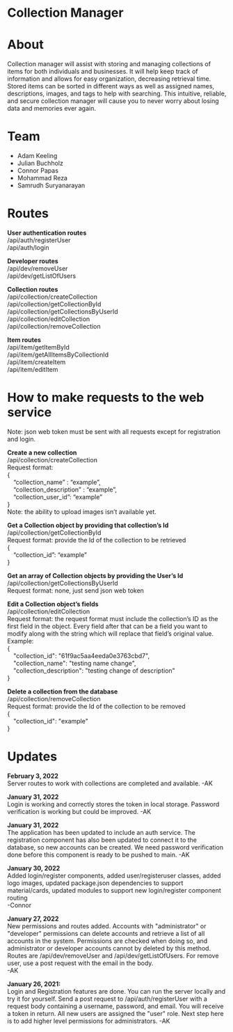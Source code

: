 # Collection Manager

# About
Collection manager will assist with storing and managing collections of items for both individuals and businesses. It will help keep track of information and allows for easy organization, decreasing retrieval time. Stored items can be sorted in different ways as well as assigned names, descriptions, images, and tags to help with searching.
This intuitive, reliable, and secure collection manager will cause you to never worry about losing data and memories ever again.


# Team
- Adam Keeling 
- Julian Buchholz 
- Connor Papas 
- Mohammad Reza 
- Samrudh Suryanarayan

# Routes    

**User authentication routes**  
/api/auth/registerUser  
/api/auth/login
  
**Developer routes**  
/api/dev/removeUser  
/api/dev/getListOfUsers
  
**Collection routes**  
/api/collection/createCollection  
/api/collection/getCollectionById  
/api/collection/getCollectionsByUserId  
/api/collection/editCollection  
/api/collection/removeCollection

**Item routes**  
/api/item/getItemById  
/api/item/getAllItemsByCollectionId  
/api/item/createItem  
/api/item/editItem  

# How to make requests to the web service
Note: json web token must be sent with all requests except for registration and login. 

**Create a new collection**  
/api/collection/createCollection  
Request format:   
{  
&emsp;“collection_name” : “example”,  
&emsp;“collection_description” : “example”,  
&emsp;“collection_user_id”: “example”  
}  
Note: the ability to upload images isn’t available yet.  

**Get a Collection object by providing that collection’s Id**  
/api/collection/getCollectionById  
Request format:  provide the Id of the collection to be retrieved  
{  
&emsp;“collection_id”: “example”  
}  

**Get an array of Collection objects by providing the User’s Id**  
/api/collection/getCollectionsByUserId  
Request format: none, just send json web token  

**Edit a Collection object’s fields**  
/api/collection/editCollection  
Request format: the request format must include the collection’s ID as the first field in the object. Every field after that can be a field you want to modify along with the string which will replace that field’s original value.  
Example:  
{  
&emsp;"collection_id": "61f9ac5aa4eeda0e3763cbd7",  
&emsp;"collection_name": "testing name change",  
&emsp;"collection_description": "testing change of description"  
}    

**Delete a collection from the database**  
/api/collection/removeCollection  
Request format: provide the Id of the collection to be removed  
{  
&emsp;"collection_id": "example"  
}  



# Updates    

**February 3, 2022**  
Server routes to work with collections are completed and available. -AK

**January 31, 2022**  
Login is working and correctly stores the token in local storage. Password verification is working but could be improved. -AK

**January 31, 2022**  
The application has been updated to include an auth service. The registration component has also been updated to connect it to the database, so new accounts can be created. We need password verification done before this component is ready to be pushed to main. -AK

**January 30, 2022**    
Added login/register components, added user/registeruser classes, added logo images, updated package.json dependencies to support material/cards, updated modules to support new login/register component routing    
-Connor    

**January 27, 2022**    
New permissions and routes added. Accounts with "administrator" or "developer" permissions can delete accounts and retrieve a list of all accounts in the system. Permissions are checked when doing so, and administrator or developer accounts cannot by deleted by this method. Routes are /api/dev/removeUser and /api/dev/getListOfUsers. For remove user, use a post request with the email in the body.   
-AK    

**January 26, 2021:**   
Login and Registration features are done. You can run the server locally and try it for yourself. Send a post request to /api/auth/registerUser with a request body containing a username, password, and email. You will receive a token in return. All new users are assigned the "user" role. Next step here is to add higher level permissions for administrators. -AK  


